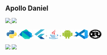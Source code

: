 ## Apollo Daniel
 <div>
  <a href="https://github.com/apollodaniel">
  <img height="35%" src="https://github-readme-stats.vercel.app/api?username=apollodaniel&show_icons=true&theme=radical&include_all_commits=true&count_private=true"/>
   <img height="35%" src="https://github-readme-stats.vercel.app/api/top-langs/?username=apollodaniel&layout=compact&langs_count=7&theme=radical"/>
</div>
<div style="display: inline_block"><br>
  <img align="center" alt="python" height="30" width="40" src="https://raw.githubusercontent.com/devicons/devicon/master/icons/python/python-original.svg">
  <img align="center" alt="dart" height="30" width="40" src="https://raw.githubusercontent.com/devicons/devicon/master/icons/dart/dart-original.svg">
  <img align="center" alt="flutter" height="30" width="40" src="https://raw.githubusercontent.com/devicons/devicon/master/icons/flutter/flutter-original.svg">
  <img align="center" alt="java" height="30" width="40" src="https://raw.githubusercontent.com/devicons/devicon/master/icons/java/java-original.svg"> 
  <img align="center" alt="android" height="30" width="40" src="https://raw.githubusercontent.com/devicons/devicon/master/icons/android/android-original.svg"> 
  <img align="center" alt="vscode" height="30" width="40" src="https://raw.githubusercontent.com/devicons/devicon/master/icons/vscode/vscode-original.svg"> 
  <img align="center" alt="rust" height="30" width="40" src="https://raw.githubusercontent.com/devicons/devicon/master/icons/rust/rust-original.svg"> 
 
</div>
<br>
<div> 
  <a href="https://www.youtube.com/channel/UCF3AbWKzMLDQK3XUR1doiyw" target="_blank"><img src="https://img.shields.io/badge/YouTube-FF0000?style=for-the-badge&logo=youtube&logoColor=white" target="_blank"></a> 
  <a href = "mailto:developer.apollo.mail@gmail.com"><img src="https://img.shields.io/badge/-Gmail-%23333?style=for-the-badge&logo=gmail&logoColor=white" target="_blank"></a>

</div>
